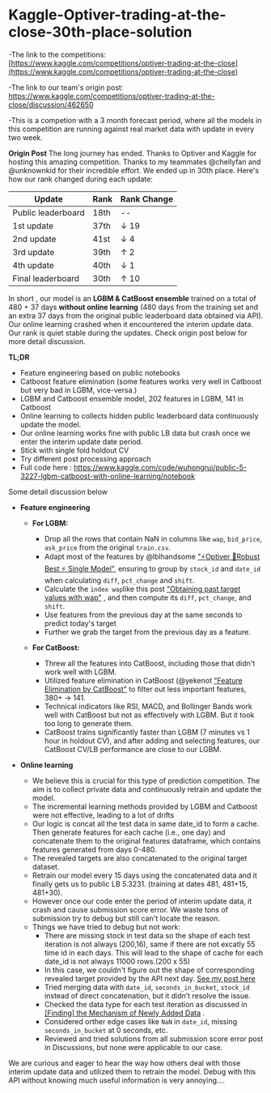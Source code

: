 # Kaggle-Optiver-trading-at-the-close-30th-place-solution

-The link to the competitions: [https://www.kaggle.com/competitions/optiver-trading-at-the-close](https://www.kaggle.com/competitions/optiver-trading-at-the-close)

-The link to our team's origin post: https://www.kaggle.com/competitions/optiver-trading-at-the-close/discussion/462650

-This is a competion with a 3 month forecast period, where all the models in this competition are running against real market data with update in every two week.

**Origin Post**
The long journey has ended. Thanks to Optiver and Kaggle for hosting this amazing competition. Thanks to my teammates @chellyfan and @unknownkid for their incredible effort. We ended up in 30th place. Here's how our rank changed during each update:

| Update             | Rank | Rank Change     |
|--------------------|------|-----------------|
| Public leaderboard | 18th | --              |
| 1st update         | 37th | ↓ 19            |
| 2nd update         | 41st | ↓ 4             |
| 3rd update         | 39th | ↑ 2             |
| 4th update         | 40th | ↓ 1             |
| Final leaderboard  | 30th | ↑ 10            |

In short , our model is an **LGBM & CatBoost ensemble** trained on a total of 480 + 37 days **without online learning** (480 days from the training set and an extra 37 days from the original public leaderboard data obtained via API). Our online learning crashed when it encountered the interim update data. Our rank is quiet stable during the updates. Check origin post below for more detail discussion. 

**TL;DR**
- Feature engineering based on public notebooks
- Catboost feature elimination (some features works very well in Catboost but very bad in LGBM, vice-versa.)
- LGBM and Catboost ensemble model, 202 features in LGBM, 141 in Catboost
- Online learning to collects hidden public leaderboard data continuously update the model.  
- Our online learning works fine with public LB data but crash once we enter the interim update date period.
- Stick with single fold holdout CV
- Try different post processing approach
- Full code here : https://www.kaggle.com/code/wuhongrui/public-5-3227-lgbm-catboost-with-online-learning/notebook

Some detail discussion below
- **Feature engineering**
  - **For LGBM:**
    - Drop all the rows that contain NaN in columns like `wap`, `bid_price`, `ask_price` from the original `train.csv`.
    - Adapt most of the features by @lblhandsome ["⚡Optiver 🚀Robust Best ⚡ Single Model"](https://www.kaggle.com/code/lblhandsome/optiver-robust-best-single-model), ensuring to group by `stock_id` and `date_id` when calculating `diff`, `pct_change` and `shift`.
    - Calculate the `index wap`like this post ["Obtaining past target values with wap"](https://www.kaggle.com/competitions/optiver-trading-at-the-close/discussion/462022) , and then compute its `diff`, `pct_change`, and `shift`.
    - Use features from the previous day at the same seconds to predict today's target
    - Further we grab the target from the previous day as a feature.
  
  - **For CatBoost:**
    - Threw all the features into CatBoost, including those that didn't work well with LGBM.
    - Utilized feature elimination in CatBoost (@yekenot ["Feature Elimination by CatBoost"](https://www.kaggle.com/code/yekenot/feature-elimination-by-catboost) to filter out less important features, 380+ -> 141.
    - Technical indicators like RSI, MACD, and Bollinger Bands work well with CatBoost but not as effectively with LGBM. But it took too long to generate them.
    - CatBoost trains significantly faster than LGBM (7 minutes vs 1 hour in holdout CV), and after adding and selecting features, our CatBoost CV/LB performance are close to our LGBM.

- **Online learning**
  - We believe this is crucial for this type of prediction competition. The aim is to collect private data and continuously retrain and update the model.
  - The incremental learning methods provided by LGBM and Catboost were not effective, leading to a lot of drifts
  - Our logic is concat all the test data in same date_id to form a cache.  Then generate features for each cache (i.e., one day) and concatenate them to the original features dataframe, which contains features generated from days 0-480.
  - The revealed targets are also concatenated to the original target dataset.
  - Retrain our model every 15 days using the concatenated data and it finally gets us to public LB 5.3231. (training at dates 481, 481+15, 481+30).
  - However once our code enter the period of interim update data, it crash and cause submission score error. We waste tons of submission try to debug but still can't locate the reason.
  - Things we have tried to debug but not work: 
    - There are missing stock in test data so the shape of each test iteration is not always (200,16), same if there are not excatly 55 time id in each days. This will lead to the shape of cache for each date_id is not always 11000 rows.(200 x 55)
    - In this case, we couldn't figure out the shape of corresponding revealed target provided by the API next day. 
 [See my post here](https://www.kaggle.com/competitions/optiver-trading-at-the-close/discussion/461989)
    - Tried merging data with `date_id`, `seconds_in_bucket`, `stock_id` instead of direct concatenation, but it didn’t resolve the issue.
    - Checked the data type for each test iteration as discussed in [[Finding] the Mechanism of Newly Added Data](https://www.kaggle.com/competitions/optiver-trading-at-the-close/discussion/456435) .
    - Considered orther edge cases like `NaN` in `date_id`, missing `seconds_in_bucket` at 0 seconds, etc.
    - Reviewed and tried solutions from all submission score error post in Discussions, but none were applicable to our case.
  
We are curious and eager to hear the way how others deal with those interim update data and utilized them to retrain the model. Debug with this API without knowing much useful information is very annoying....
